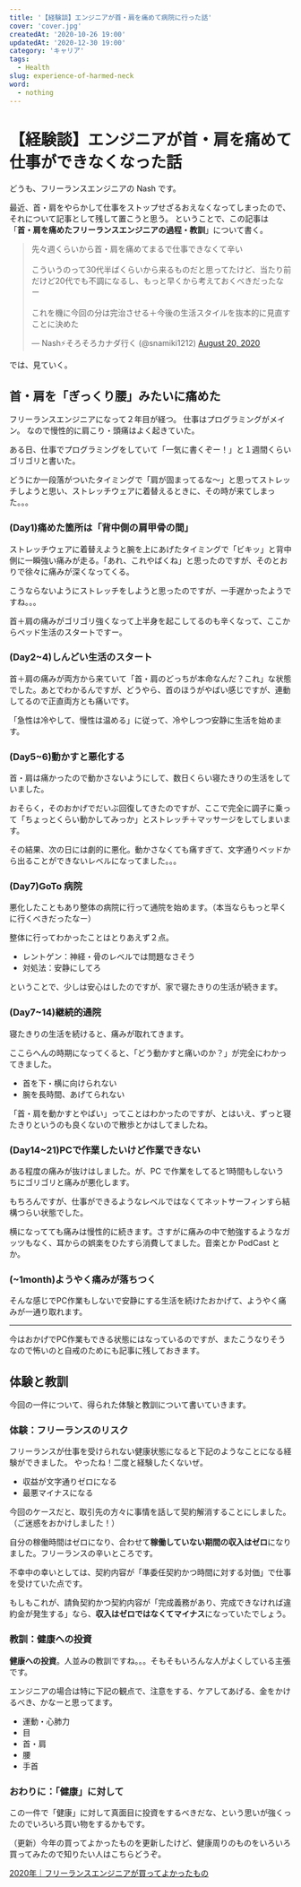 ```yaml
---
title: '【経験談】エンジニアが首・肩を痛めて病院に行った話'
cover: 'cover.jpg'
createdAt: '2020-10-26 19:00'
updatedAt: '2020-12-30 19:00'
category: 'キャリア'
tags:
  - Health
slug: experience-of-harmed-neck
word:
  - nothing
---
```


# 【経験談】エンジニアが首・肩を痛めて仕事ができなくなった話

どうも、フリーランスエンジニアの Nash です。

最近、首・肩をやらかして仕事をストップせざるおえなくなってしまったので、それについて記事として残して置こうと思う。
ということで、この記事は「**首・肩を痛めたフリーランスエンジニアの過程・教訓**」について書く。

<!-- Twitter -->
<blockquote class="twitter-tweet"><p lang="ja" dir="ltr">先々週くらいから首・肩を痛めてまるで仕事できなくて辛い<br><br>こういうのって30代半ばくらいから来るものだと思ってたけど、当たり前だけど20代でも不調になるし、もっと早くから考えておくべきだったなー<br><br>これを機に今回の分は完治させる＋今後の生活スタイルを抜本的に見直すことに決めた</p>&mdash; Nash⚡️そろそろカナダ行く (@snamiki1212) <a href="https://twitter.com/snamiki1212/status/1296336857609859072?ref_src=twsrc%5Etfw">August 20, 2020</a></blockquote> <script async src="https://platform.twitter.com/widgets.js" charset="utf-8"></script>
<!-- Twitter -->

では、見ていく。
## 首・肩を「ぎっくり腰」みたいに痛めた

フリーランスエンジニアになって２年目が経つ。
仕事はプログラミングがメイン。
なので慢性的に肩こり・頭痛はよく起きていた。

ある日、仕事でプログラミングをしていて「一気に書くぞー！」と１週間くらいゴリゴリと書いた。

どうにか一段落がついたタイミングで「肩が固まってるな〜」と思ってストレッチしようと思い、ストレッチウェアに着替えるときに、その時が来てしまった。。。

### (Day1)痛めた箇所は「背中側の肩甲骨の間」

ストレッチウェアに着替えようと腕を上にあげたタイミングで「ビキッ」と背中側に一瞬強い痛みが走る。「あれ、これやばくね」と思ったのですが、そのとおりで徐々に痛みが深くなってくる。

こうならないようにストレッチをしようと思ったのですが、一手遅かったようですね。。。

首＋肩の痛みがゴリゴリ強くなって上半身を起こしてるのも辛くなって、ここからベッド生活のスタートですー。

### (Day2~4)しんどい生活のスタート

首＋肩の痛みが両方から来ていて「首・肩のどっちが本命なんだ？これ」な状態でした。あとでわかるんですが、どうやら、首のほうがやばい感じですが、連動してるので正直両方とも痛いです。

「急性は冷やして、慢性は温める」に従って、冷やしつつ安静に生活を始めます。

### (Day5~6)動かすと悪化する

首・肩は痛かったので動かさないようにして、数日くらい寝たきりの生活をしていました。

おそらく，そのおかげでだいぶ回復してきたのですが、ここで完全に調子に乗って「ちょっとくらい動かしてみっか」とストレッチ＋マッサージをしてしまいます。

その結果、次の日には劇的に悪化。動かさなくても痛すぎて、文字通りベッドから出ることができないレベルになってました。。。

### (Day7)GoTo 病院

悪化したこともあり整体の病院に行って通院を始めます。（本当ならもっと早くに行くべきだったなー）

整体に行ってわかったことはとりあえず２点。

- レントゲン：神経・骨のレベルでは問題なさそう
- 対処法：安静にしてろ

ということで、少しは安心はしたのですが、家で寝たきりの生活が続きます。

### (Day7~14)継続的通院

寝たきりの生活を続けると、痛みが取れてきます。

ここらへんの時期になってくると、「どう動かすと痛いのか？」が完全にわかってきました。

- 首を下・横に向けられない
- 腕を長時間、あげてられない

「首・肩を動かすとやばい」ってことはわかったのですが、とはいえ、ずっと寝たきりというのも良くないので散歩とかはしてましたね。

### (Day14~21)PCで作業したいけど作業できない

ある程度の痛みが抜けはしました。が、PC で作業をしてると1時間もしないうちにゴリゴリと痛みが悪化します。

もちろんですが、仕事ができるようなレベルではなくてネットサーフィンすら結構つらい状態でした。

横になってても痛みは慢性的に続きます。さすがに痛みの中で勉強するようなガッツもなく、耳からの娯楽をひたすら消費してました。音楽とか PodCast とか。

### (~1month)ようやく痛みが落ちつく

そんな感じでPC作業もしないで安静にする生活を続けたおかげて、ようやく痛みが一通り取れます。

---

今はおかげでPC作業もできる状態にはなっているのですが、またこうなりそうなので怖いのと自戒のためにも記事に残しておきます。

## 体験と教訓

今回の一件について、得られた体験と教訓について書いていきます。

### 体験：フリーランスのリスク

フリーランスが仕事を受けられない健康状態になると下記のようなことになる経験ができました。
やったね！二度と経験したくないぜ。

- 収益が文字通りゼロになる
- 最悪マイナスになる

今回のケースだと、取引先の方々に事情を話して契約解消することにしました。（ご迷惑をおかけしました！）

自分の稼働時間はゼロになり、合わせて**稼働していない期間の収入はゼロ**になりました。フリーランスの辛いところです。

不幸中の幸いとしては、契約内容が「準委任契約かつ時間に対する対価」で仕事を受けていた点です。

もしもこれが、請負契約かつ契約内容が「完成義務があり、完成できなければ違約金が発生する」なら、**収入はゼロではなくてマイナス**になっていたでしょう。

### 教訓：健康への投資

**健康への投資**。人並みの教訓ですね。。。そもそもいろんな人がよくしている主張です。

エンジニアの場合は特に下記の観点で、注意をする、ケアしてあげる、金をかけるべき、かなーと思ってます。

- 運動・心肺力
- 目
- 首・肩
- 腰
- 手首


### おわりに：「健康」に対して

この一件で「健康」に対して真面目に投資をするべきだな、という思いが強くったのでいろいろ買い物をするかもです。

（更新）今年の買ってよかったものを更新したけど、健康周りのものをいろいろ買ってみたので知りたい人はこちらどうぞ。

[2020年｜フリーランスエンジニアが買ってよかったもの](/2020-good-items)

